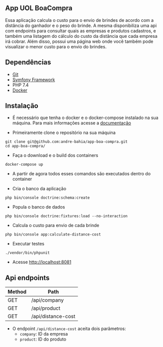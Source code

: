 ## App UOL BoaCompra

Essa aplicação calcula o custo para o envio de brindes de acordo com a distância do ganhador e o peso do brinde.
A mesma disponibiliza uma api com endpoints para consultar quais as empresas e produtos cadastros, e
também uma listagem do cálculo do custo da distância que cada empresa irá cobrar.
Além disso, possui uma página web onde você também pode visualizar o menor custo para o envio do brindes.
    
Dependências
-------------
* [Git](https://git-scm.com/book/en/v2/Getting-Started-Installing-Git)
* [Symfony Framework](https://symfony.com)
* PHP 7.4
* [Docker](https://docs.docker.com/)


Instalação
-------------
* É necessário que tenha o docker e o docker-compose instalado na sua máquina.
Para mais informações acesse a [documentação](https://docs.docker.com/get-docker/)


- Primeiramente clone o repositório na sua máquina
```console
git clone git@github.com:andre-bahia/app-boa-compra.git
cd app-boa-compra/
```

- Faça o download e o build dos containers
```console
docker-compose up
```

- A partir de agora todos esses comandos são executados dentro do container

- Cria o banco da aplicação
```console
php bin/console doctrine:schema:create
```

- Popula o banco de dados
````console
php bin/console doctrine:fixtures:load --no-interaction
````

- Calcula o custo para envio de cada brinde
````console
php bin/console app:calculate-distance-cost
````

- Executar testes
```
./vendor/bin/phpunit
```

- Acesse [http://localhost:8081](http://localhost:8081)

Api endpoints
-------------
 
 | Method  | Path                |   
 |---------|---------------------|
 | GET     | /api/company        |   
 | GET     | /api/product        |   
 | GET     | /api/distance-cost  |
 
 - O endpoint `/api/distance-cost` aceita dois parâmetros:
    - `company`: ID da empresa 
    - `product`: ID do produto  